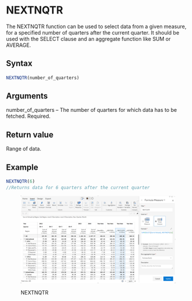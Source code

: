 # NEXTNQTR

The NEXTNQTR function can be used to select data from a given measure, for a specified number of quarters after the current quarter. It should be used with the SELECT clause and an aggregate function like SUM or AVERAGE.&#x20;

## Syntax

```javascript
NEXTNQTR(number_of_quarters)
```

## Arguments

number\_of\_quarters – The number of quarters for which data has to be fetched. Required.

## Return value

Range of data.

## Example

```javascript
NEXTNQTR(6) 
//Returns data for 6 quarters after the current quarter
```

<figure><img src="../../.gitbook/assets/image (3) (1) (1) (1) (1) (1) (1) (1) (1) (1) (1) (1) (1) (1) (1) (1) (1) (1) (1) (1) (1) (1) (1) (1) (1) (1) (1) (1) (1) (1) (1) (1) (1) (1) (1) (1) (1) (1) (1) (1) (1) (1).png" alt=""><figcaption><p>NEXTNQTR</p></figcaption></figure>

